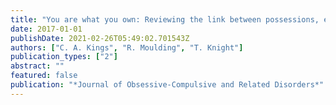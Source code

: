 ```yaml
---
title: "You are what you own: Reviewing the link between possessions, emotional attachment, and the self-concept in hoarding disorder"
date: 2017-01-01
publishDate: 2021-02-26T05:49:02.701543Z
authors: ["C. A. Kings", "R. Moulding", "T. Knight"]
publication_types: ["2"]
abstract: ""
featured: false
publication: "*Journal of Obsessive-Compulsive and Related Disorders*"
---
```


